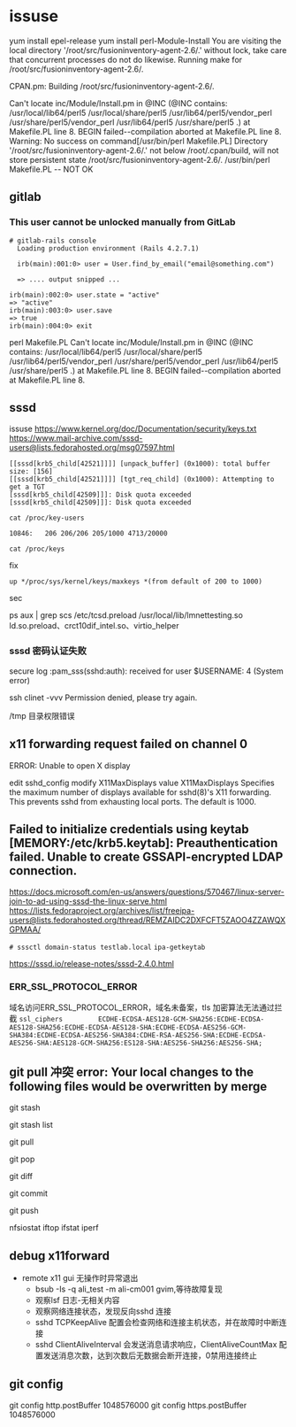 # issuse

yum install epel-release
yum install perl-Module-Install
You are visiting the local directory
  '/root/src/fusioninventory-agent-2.6/.'
  without lock, take care that concurrent processes do not do likewise.
Running make for /root/src/fusioninventory-agent-2.6/.

  CPAN.pm: Building /root/src/fusioninventory-agent-2.6/.

Can't locate inc/Module/Install.pm in @INC (@INC contains: /usr/local/lib64/perl5 /usr/local/share/perl5 /usr/lib64/perl5/vendor_perl /usr/share/perl5/vendor_perl /usr/lib64/perl5 /usr/share/perl5 .) at Makefile.PL line 8.
BEGIN failed--compilation aborted at Makefile.PL line 8.
Warning: No success on command[/usr/bin/perl Makefile.PL]
Directory '/root/src/fusioninventory-agent-2.6/.' not below /root/.cpan/build, will not store persistent state
  /root/src/fusioninventory-agent-2.6/.
  /usr/bin/perl Makefile.PL -- NOT OK

## gitlab

### This user cannot be unlocked manually from GitLab

```
# gitlab-rails console
  Loading production environment (Rails 4.2.7.1)

  irb(main):001:0> user = User.find_by_email("email@something.com")

  => .... output snipped ...

irb(main):002:0> user.state = "active"
=> "active"
irb(main):003:0> user.save
=> true
irb(main):004:0> exit
```



perl Makefile.PL 
Can't locate inc/Module/Install.pm in @INC (@INC contains: /usr/local/lib64/perl5 /usr/local/share/perl5 /usr/lib64/perl5/vendor_perl /usr/share/perl5/vendor_perl /usr/lib64/perl5 /usr/share/perl5 .) at Makefile.PL line 8.
BEGIN failed--compilation aborted at Makefile.PL line 8.



## sssd

issuse
https://www.kernel.org/doc/Documentation/security/keys.txt
https://www.mail-archive.com/sssd-users@lists.fedorahosted.org/msg07597.html
```text
[[sssd[krb5_child[42521]]]] [unpack_buffer] (0x1000): total buffer size: [156]
[[sssd[krb5_child[42521]]]] [tgt_req_child] (0x1000): Attempting to get a TGT
[sssd[krb5_child[42509]]]: Disk quota exceeded
[sssd[krb5_child[42509]]]: Disk quota exceeded
```


`cat /proc/key-users`
```
10846:   206 206/206 205/1000 4713/20000
```

`cat /proc/keys`

fix

```text
up */proc/sys/kernel/keys/maxkeys *(from default of 200 to 1000) 
```


sec

ps aux | grep scs
/etc/tcsd.preload 
/usr/local/lib/lmnettesting.so
ld.so.preload、crct10dif_intel.so、virtio_helper

### sssd 密码认证失败
secure log :pam_sss(sshd:auth): received for user $USERNAME: 4 (System error)

ssh clinet -vvv
Permission denied, please try again.

/tmp 目录权限错误

## x11 forwarding request failed on channel 0
ERROR: Unable to open X display

edit sshd_config modify X11MaxDisplays value
X11MaxDisplays
       Specifies the maximum number of displays available for sshd(8)'s X11 forwarding.  This prevents sshd from exhausting local ports.  The
       default is 1000.



## Failed to initialize credentials using keytab [MEMORY:/etc/krb5.keytab]: Preauthentication failed. Unable to create GSSAPI-encrypted LDAP connection.
https://docs.microsoft.com/en-us/answers/questions/570467/linux-server-join-to-ad-using-sssd-the-linux-serve.html
https://lists.fedoraproject.org/archives/list/freeipa-users@lists.fedorahosted.org/thread/REMZAIDC2DXFCFT5ZAOO4ZZAWQXGPMAA/

`# sssctl domain-status testlab.local`
`ipa-getkeytab`


https://sssd.io/release-notes/sssd-2.4.0.html



### ERR_SSL_PROTOCOL_ERROR
域名访问ERR_SSL_PROTOCOL_ERROR，域名未备案，tls 加密算法无法通过拦截
`ssl_ciphers         ECDHE-ECDSA-AES128-GCM-SHA256:ECDHE-ECDSA-AES128-SHA256:ECDHE-ECDSA-AES128-SHA:ECDHE-ECDSA-AES256-GCM-SHA384:ECDHE-ECDSA-AES256-SHA384:CDHE-RSA-AES256-SHA:ECDHE-ECDSA-AES256-SHA:AES128-GCM-SHA256:ES128-SHA:AES256-SHA256:AES256-SHA;`


## git pull 冲突 error: Your local changes to the following files would be overwritten by merge

git stash 

git stash list

git pull

git pop

git diff

git commit 

git push





nfsiostat
iftop
ifstat
iperf






## debug x11forward
- remote x11 gui 无操作时异常退出
    - bsub -Is -q ali_test -m ali-cm001 gvim,等待故障复现
    - 观察lsf 日志-无相关内容
    - 观察网络连接状态，发现反向sshd 连接
    - sshd TCPKeepAlive 配置会检查网络和连接主机状态，并在故障时中断连接
    - sshd ClientAliveInterval 会发送消息请求响应，ClientAliveCountMax 配置发送消息次数，达到次数后无数据会断开连接，0禁用连接终止
    

## git config
git config http.postBuffer 1048576000
git config https.postBuffer 1048576000